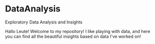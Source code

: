 # DataAnalysis
Exploratory Data Analysis and Insights

Hallo Leute!
Welcome to my repository!
I like playing with data, and here you can find all the beautiful insights based on data I've worked on!
